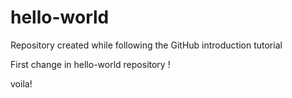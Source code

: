# hello-world
Repository created while following the GitHub introduction tutorial

First change in hello-world repository !

voila!
